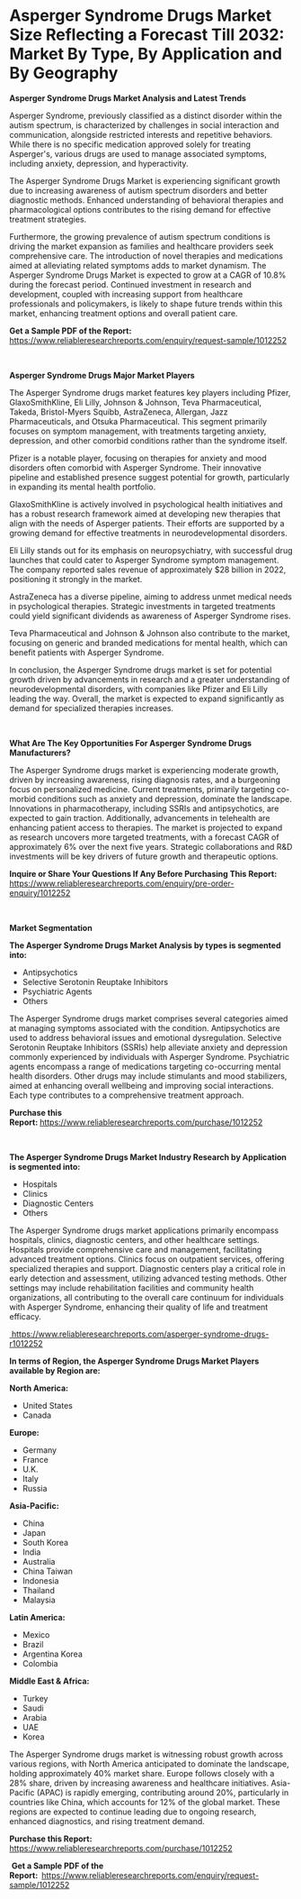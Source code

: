 <p><h1>Asperger Syndrome Drugs Market Size Reflecting a Forecast Till 2032: Market By Type, By Application and By Geography</h1></p><p><strong>Asperger Syndrome Drugs Market Analysis and Latest Trends</strong></p>
<p><p>Asperger Syndrome, previously classified as a distinct disorder within the autism spectrum, is characterized by challenges in social interaction and communication, alongside restricted interests and repetitive behaviors. While there is no specific medication approved solely for treating Asperger's, various drugs are used to manage associated symptoms, including anxiety, depression, and hyperactivity. </p><p>The Asperger Syndrome Drugs Market is experiencing significant growth due to increasing awareness of autism spectrum disorders and better diagnostic methods. Enhanced understanding of behavioral therapies and pharmacological options contributes to the rising demand for effective treatment strategies. </p><p>Furthermore, the growing prevalence of autism spectrum conditions is driving the market expansion as families and healthcare providers seek comprehensive care. The introduction of novel therapies and medications aimed at alleviating related symptoms adds to market dynamism. The Asperger Syndrome Drugs Market is expected to grow at a CAGR of 10.8% during the forecast period. Continued investment in research and development, coupled with increasing support from healthcare professionals and policymakers, is likely to shape future trends within this market, enhancing treatment options and overall patient care.</p></p>
<p><strong>Get a Sample PDF of the Report:&nbsp;</strong> <a href="https://www.reliableresearchreports.com/enquiry/request-sample/1012252?utm_campaign=3528&utm_medium=2&utm_source=Github&utm_content=ia&utm_term=16042025&utm_id=asperger-syndrome-drugs">https://www.reliableresearchreports.com/enquiry/request-sample/1012252</a></p>
<p>&nbsp;</p>
<p><strong>Asperger Syndrome Drugs Major Market Players</strong></p>
<p><p>The Asperger Syndrome drugs market features key players including Pfizer, GlaxoSmithKline, Eli Lilly, Johnson & Johnson, Teva Pharmaceutical, Takeda, Bristol-Myers Squibb, AstraZeneca, Allergan, Jazz Pharmaceuticals, and Otsuka Pharmaceutical. This segment primarily focuses on symptom management, with treatments targeting anxiety, depression, and other comorbid conditions rather than the syndrome itself.</p><p>Pfizer is a notable player, focusing on therapies for anxiety and mood disorders often comorbid with Asperger Syndrome. Their innovative pipeline and established presence suggest potential for growth, particularly in expanding its mental health portfolio.</p><p>GlaxoSmithKline is actively involved in psychological health initiatives and has a robust research framework aimed at developing new therapies that align with the needs of Asperger patients. Their efforts are supported by a growing demand for effective treatments in neurodevelopmental disorders.</p><p>Eli Lilly stands out for its emphasis on neuropsychiatry, with successful drug launches that could cater to Asperger Syndrome symptom management. The company reported sales revenue of approximately $28 billion in 2022, positioning it strongly in the market. </p><p>AstraZeneca has a diverse pipeline, aiming to address unmet medical needs in psychological therapies. Strategic investments in targeted treatments could yield significant dividends as awareness of Asperger Syndrome rises.</p><p>Teva Pharmaceutical and Johnson & Johnson also contribute to the market, focusing on generic and branded medications for mental health, which can benefit patients with Asperger Syndrome.</p><p>In conclusion, the Asperger Syndrome drugs market is set for potential growth driven by advancements in research and a greater understanding of neurodevelopmental disorders, with companies like Pfizer and Eli Lilly leading the way. Overall, the market is expected to expand significantly as demand for specialized therapies increases.</p></p>
<p>&nbsp;</p>
<p><strong>What Are The Key Opportunities For Asperger Syndrome Drugs Manufacturers?</strong></p>
<p><p>The Asperger Syndrome drugs market is experiencing moderate growth, driven by increasing awareness, rising diagnosis rates, and a burgeoning focus on personalized medicine. Current treatments, primarily targeting co-morbid conditions such as anxiety and depression, dominate the landscape. Innovations in pharmacotherapy, including SSRIs and antipsychotics, are expected to gain traction. Additionally, advancements in telehealth are enhancing patient access to therapies. The market is projected to expand as research uncovers more targeted treatments, with a forecast CAGR of approximately 6% over the next five years. Strategic collaborations and R&D investments will be key drivers of future growth and therapeutic options.</p></p>
<p><strong>Inquire or Share Your Questions If Any Before Purchasing This Report:</strong> <a href="https://www.reliableresearchreports.com/enquiry/pre-order-enquiry/1012252?utm_campaign=3528&utm_medium=2&utm_source=Github&utm_content=ia&utm_term=16042025&utm_id=asperger-syndrome-drugs">https://www.reliableresearchreports.com/enquiry/pre-order-enquiry/1012252</a></p>
<p>&nbsp;</p>
<p><strong>Market Segmentation</strong></p>
<p><strong>The Asperger Syndrome Drugs Market Analysis by types is segmented into:</strong></p>
<p><ul><li>Antipsychotics</li><li>Selective Serotonin Reuptake Inhibitors</li><li>Psychiatric Agents</li><li>Others</li></ul></p>
<p><p>The Asperger Syndrome drugs market comprises several categories aimed at managing symptoms associated with the condition. Antipsychotics are used to address behavioral issues and emotional dysregulation. Selective Serotonin Reuptake Inhibitors (SSRIs) help alleviate anxiety and depression commonly experienced by individuals with Asperger Syndrome. Psychiatric agents encompass a range of medications targeting co-occurring mental health disorders. Other drugs may include stimulants and mood stabilizers, aimed at enhancing overall wellbeing and improving social interactions. Each type contributes to a comprehensive treatment approach.</p></p>
<p><strong>Purchase this Report:&nbsp;</strong><a href="https://www.reliableresearchreports.com/purchase/1012252?utm_campaign=3528&utm_medium=2&utm_source=Github&utm_content=ia&utm_term=16042025&utm_id=asperger-syndrome-drugs">https://www.reliableresearchreports.com/purchase/1012252</a></p>
<p>&nbsp;</p>
<p><strong>The Asperger Syndrome Drugs Market Industry Research by Application is segmented into:</strong></p>
<p><ul><li>Hospitals</li><li>Clinics</li><li>Diagnostic Centers</li><li>Others</li></ul></p>
<p><p>The Asperger Syndrome drugs market applications primarily encompass hospitals, clinics, diagnostic centers, and other healthcare settings. Hospitals provide comprehensive care and management, facilitating advanced treatment options. Clinics focus on outpatient services, offering specialized therapies and support. Diagnostic centers play a critical role in early detection and assessment, utilizing advanced testing methods. Other settings may include rehabilitation facilities and community health organizations, all contributing to the overall care continuum for individuals with Asperger Syndrome, enhancing their quality of life and treatment efficacy.</p></p>
<p><a href="https://www.reliableresearchreports.com/asperger-syndrome-drugs-r1012252?utm_campaign=3528&utm_medium=2&utm_source=Github&utm_content=ia&utm_term=16042025&utm_id=asperger-syndrome-drugs">&nbsp;https://www.reliableresearchreports.com/asperger-syndrome-drugs-r1012252</a></p>
<p><strong>In terms of Region, the Asperger Syndrome Drugs Market Players available by Region are:</strong></p>
<p>
    <p> <strong> North America: </strong>
        <ul>
            <li>United States</li>
            <li>Canada</li>
        </ul>
        </p> 
    <p> <strong> Europe: </strong>
        <ul>
            <li>Germany</li>
            <li>France</li>
            <li>U.K.</li>
            <li>Italy</li>
            <li>Russia</li>
        </ul>
        </p> 
    <p> <strong> Asia-Pacific: </strong>
        <ul>
            <li>China</li>
            <li>Japan</li>
            <li>South Korea</li>
            <li>India</li>
            <li>Australia</li>
            <li>China Taiwan</li>
            <li>Indonesia</li>
            <li>Thailand</li>
            <li>Malaysia</li>
        </ul>
        </p> 
    <p> <strong> Latin America: </strong>
        <ul>
            <li>Mexico</li>
            <li>Brazil</li>
            <li>Argentina Korea</li>
            <li>Colombia</li>
        </ul>
        </p> 
    <p> <strong> Middle East & Africa: </strong>
        <ul>
            <li>Turkey</li>
            <li>Saudi</li>
            <li>Arabia</li>
            <li>UAE</li>
            <li>Korea</li>
        </ul>
    </p>
    </p>
<p><p>The Asperger Syndrome drugs market is witnessing robust growth across various regions, with North America anticipated to dominate the landscape, holding approximately 40% market share. Europe follows closely with a 28% share, driven by increasing awareness and healthcare initiatives. Asia-Pacific (APAC) is rapidly emerging, contributing around 20%, particularly in countries like China, which accounts for 12% of the global market. These regions are expected to continue leading due to ongoing research, enhanced diagnostics, and rising treatment demand.</p></p>
<p><strong>Purchase this Report: </strong><a href="https://www.reliableresearchreports.com/purchase/1012252?utm_campaign=3528&utm_medium=2&utm_source=Github&utm_content=ia&utm_term=16042025&utm_id=asperger-syndrome-drugs">https://www.reliableresearchreports.com/purchase/1012252</a></p>
<p>&nbsp;<strong>Get a Sample PDF of the Report:&nbsp;&nbsp;</strong><a href="https://www.reliableresearchreports.com/enquiry/request-sample/1012252?utm_campaign=3528&utm_medium=2&utm_source=Github&utm_content=ia&utm_term=16042025&utm_id=asperger-syndrome-drugs">https://www.reliableresearchreports.com/enquiry/request-sample/1012252</a></p>
<p><strong></strong></p>
<p><p></p><p></p><p></p></p>